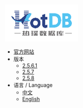 <a class="navicon" href="https://hotdb.com" target="_blank">
<img src="../../assets/img/navicon-colorful.png" alt="hotdb.com"/>
</a>

* [官方网站](https://www.hotdb.com)
* 版本
  * [2.5.6.1](/zh/2.5.6.1/)
  * [2.5.7](/zh/2.5.7/)
  * [2.5.8](/zh/2.5.8/)
* 语言 / Language
  * [中文](/zh/2.5.6.1/)
  * [English](/en/2.5.6.1/)
